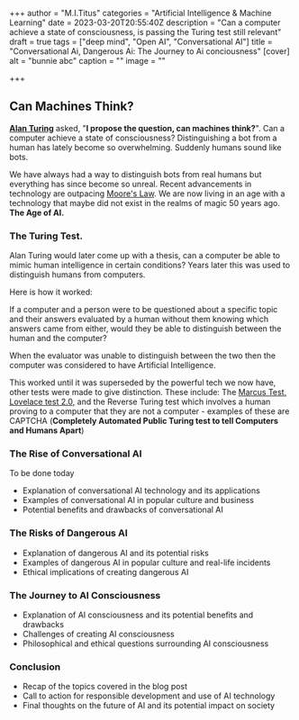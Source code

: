 +++
author = "M.I.Titus"
categories = "Artificial Intelligence & Machine Learning"
date = 2023-03-20T20:55:40Z
description = "Can a computer achieve a state of consciousness, is passing the Turing test still relevant"
draft = true
tags = ["deep mind", "Open AI", "Conversational AI"]
title = "Conversational Ai, Dangerous Ai: The Journey to Ai conciousness"
[cover]
alt = "bunnie abc"
caption = ""
image = ""

+++
## Can Machines Think?

[**Alan Turing**](https://en.wikipedia.org/wiki/Alan_Turing) asked, "**I propose the question, can machines think?**". Can a computer achieve a state of consciousness? Distinguishing a bot from a human has lately become so overwhelming. Suddenly humans sound like bots.

We have always had a way to distinguish bots from real humans but everything has since become so unreal. Recent advancements in technology are outpacing [Moore's Law](https://blog.bunnieabc.com/posts/new-macbook-pro-14-16-overview-specs-96-gb-ram/). We are now living in an age with a technology that maybe did not exist in the realms of magic 50 years ago. **The Age of AI.**

### The Turing Test.

Alan Turing would later come up with a thesis, can a computer be able to mimic human intelligence in certain conditions? Years later this was used to distinguish humans from computers.

Here is how it worked:

If a computer and a person were to be questioned about a specific topic and their answers evaluated by a human without them knowing which answers came from either, would they be able to distinguish between the human and the computer?

When the evaluator was unable to distinguish between the two then the computer was considered to have Artificial Intelligence.

This worked until it was superseded by the powerful tech we now have,  other tests were made to give distinction. These include: The [Marcus Test, Lovelace test 2.0,](https://www.techtarget.com/searchenterpriseai/definition/Turing-test) and the Reverse Turing test which involves a human proving to a computer that they are not a computer - examples of these are CAPTCHA (**Completely Automated Public Turing test to tell Computers and Humans Apart**)

### The Rise of Conversational AI

To be done today

* Explanation of conversational AI technology and its applications
* Examples of conversational AI in popular culture and business
* Potential benefits and drawbacks of conversational AI

### The Risks of Dangerous AI

* Explanation of dangerous AI and its potential risks
* Examples of dangerous AI in popular culture and real-life incidents
* Ethical implications of creating dangerous AI

### The Journey to AI Consciousness

* Explanation of AI consciousness and its potential benefits and drawbacks
* Challenges of creating AI consciousness
* Philosophical and ethical questions surrounding AI consciousness

### Conclusion

* Recap of the topics covered in the blog post
* Call to action for responsible development and use of AI technology
* Final thoughts on the future of AI and its potential impact on society
